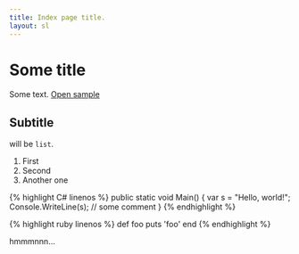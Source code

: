 ```yaml
---
title: Index page title.
layout: sl
---
```


# Some title #

Some text. [Open sample](sample)

## Subtitle ##

will be `list`.

1. First
2. Second
3. Another one

<div>
{% highlight C# linenos %}
public static void Main()
{
    var s = "Hello, world!";
	Console.WriteLine(s); // some comment	
}
{% endhighlight %}
</div>

{% highlight ruby linenos %}
def foo
  puts 'foo'
end
{% endhighlight %}

hmmmnnn...
